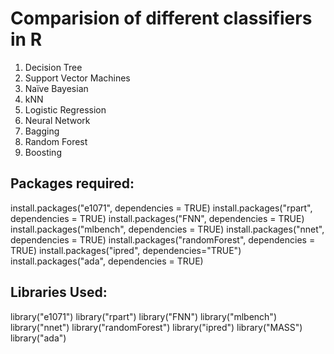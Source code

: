 # Comparision of different classifiers in R
1. Decision Tree
2. Support Vector Machines
3. Naïve Bayesian
4. kNN
5. Logistic Regression
6. Neural Network
7. Bagging
8. Random Forest
9. Boosting

## Packages required:

install.packages("e1071", dependencies = TRUE)
install.packages("rpart", dependencies = TRUE)
install.packages("FNN", dependencies = TRUE)
install.packages("mlbench", dependencies = TRUE)
install.packages("nnet", dependencies = TRUE)
install.packages("randomForest", dependencies = TRUE)
install.packages("ipred", dependencies="TRUE")
install.packages("ada", dependencies = TRUE)

## Libraries Used:

library("e1071")
library("rpart")
library("FNN")
library("mlbench")
library("nnet")
library("randomForest")
library("ipred")
library("MASS")
library("ada")



